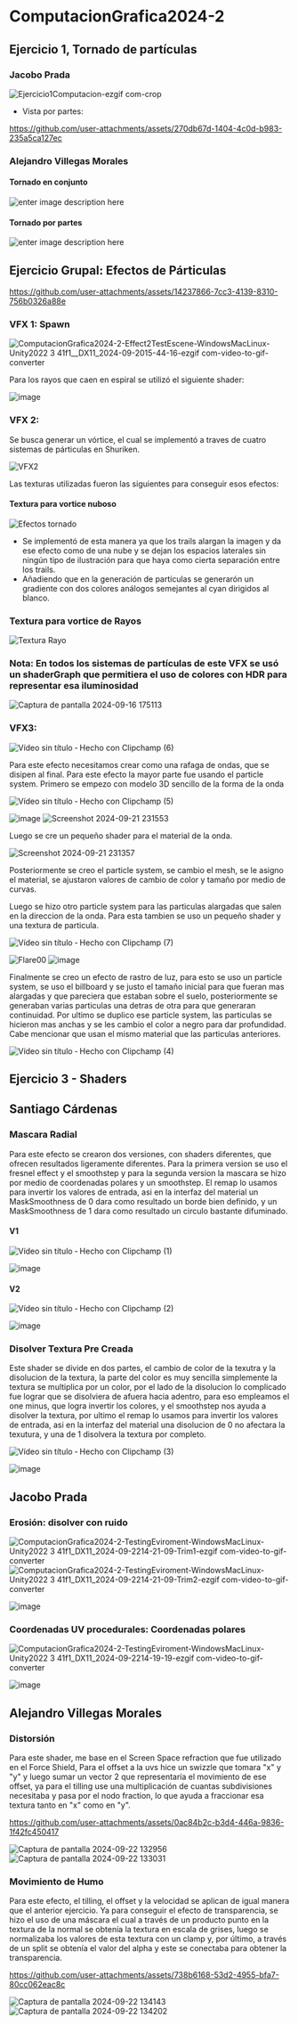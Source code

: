 # ComputacionGrafica2024-2
## Ejercicio 1, Tornado de partículas
### Jacobo Prada
![Ejercicio1Computacion-ezgif com-crop](https://github.com/user-attachments/assets/a5f8291a-c244-40b2-b5d8-a98472841acf)

  - Vista por partes:
    

https://github.com/user-attachments/assets/270db67d-1404-4c0d-b983-235a5ca127ec

### Alejandro Villegas Morales
#### Tornado en conjunto
![enter image description here](https://file.garden/ZllYcqgh4hF11eox/ComputacionGrafica/Tornado.gif)
#### Tornado por partes
![enter image description here](https://file.garden/ZllYcqgh4hF11eox/ComputacionGrafica/TornadoSeparado.gif)

## Ejercicio Grupal: Efectos de Párticulas



https://github.com/user-attachments/assets/14237866-7cc3-4139-8310-756b0326a88e

### VFX 1: Spawn

![ComputacionGrafica2024-2-Effect2TestEscene-WindowsMacLinux-Unity2022 3 41f1__DX11_2024-09-2015-44-16-ezgif com-video-to-gif-converter](https://github.com/user-attachments/assets/30dfc80d-fbb6-4457-b6ba-8fa842c8f11d)

Para los rayos que caen en espiral se utilizó el siguiente shader:

![image](https://github.com/user-attachments/assets/671ed6ff-6fd9-4421-a6ce-e97d475d48b0)



### VFX 2:
Se busca generar un vórtice, el cual se implementó a traves de cuatro sistemas de párticulas en Shuriken.

![VFX2](https://github.com/user-attachments/assets/8772f9c6-ec65-4b3d-bc69-c4280b2287d7)

Las texturas utilizadas fueron las siguientes para conseguir esos efectos:

#### Textura para vortice nuboso
![Efectos tornado](https://github.com/user-attachments/assets/066baa5f-ab51-4eb3-a391-dba8824d09b8)

- Se implementó de esta manera ya que los trails alargan la imagen y da ese efecto como de una nube y se dejan los espacios laterales sin ningún tipo de ilustración para que haya como cierta separación entre los trails.
- Añadiendo que en la generación de partículas se generarón un gradiente con dos colores análogos semejantes al cyan dirigidos al blanco.

### Textura para vortice de Rayos

![Textura Rayo](https://github.com/user-attachments/assets/253babd0-60b6-4b94-bbff-46ec8a7fea15)

### Nota: En todos los sistemas de partículas de este VFX se usó un shaderGraph que permitiera el uso de colores con HDR para representar esa iluminosidad

![Captura de pantalla 2024-09-16 175113](https://github.com/user-attachments/assets/33d82dc7-ceaa-4ac7-81b4-4e6eb964384a)


### VFX3:
![Vídeo sin título ‐ Hecho con Clipchamp (6)](https://github.com/user-attachments/assets/321da79a-6f44-48a5-a8d6-09985a3d352d)


Para este efecto necesitamos crear como una rafaga de ondas, que se disipen al final. Para este efecto la mayor parte fue usando el particle system. Primero se empezo con modelo 3D sencillo de la forma de la onda


![Vídeo sin título ‐ Hecho con Clipchamp (5)](https://github.com/user-attachments/assets/81dee4be-5161-4f81-b67b-3feeb3cbb03b)

![image](https://github.com/user-attachments/assets/7bfc6b8c-c28e-4a18-bad3-f656c9240593)
![Screenshot 2024-09-21 231553](https://github.com/user-attachments/assets/cff0c68d-3c33-4763-a2d6-6a99ff2083ab)

Luego se cre un pequeño shader para el material de la onda.

![Screenshot 2024-09-21 231357](https://github.com/user-attachments/assets/d1eabd02-abc9-4f64-a51e-5fe0ccc1d2bd)

Posteriormente se creo el particle system, se cambio el mesh, se le asigno el material, se ajustaron valores de cambio de color y tamaño por medio de curvas.

Luego se hizo otro particle system para las particulas alargadas que salen en la direccion de la onda. Para esta tambien se uso un pequeño shader y una textura de particula. 

![Vídeo sin título ‐ Hecho con Clipchamp (7)](https://github.com/user-attachments/assets/cc3bcd16-1cc2-403b-8c2a-122d8ab074fe)


![Flare00](https://github.com/user-attachments/assets/5a1a6ea9-f5c2-41e0-a6e5-9691a9030f0f)
![image](https://github.com/user-attachments/assets/bdb5773b-83a2-4161-bb69-886a4dbe497a)


Finalmente se creo un efecto de rastro de luz, para esto se uso un particle system, se uso el billboard y se justo el tamaño inicial para que fueran mas alargadas y que pareciera que estaban sobre el suelo, posteriormente se generaban varias particulas una detras de otra para que generaran continuidad. Por ultimo se duplico ese particle system, las particulas se hicieron mas anchas y se les cambio el color a negro para dar profundidad. Cabe mencionar que usan el mismo material que las particulas anteriores.

![Vídeo sin título ‐ Hecho con Clipchamp (4)](https://github.com/user-attachments/assets/6eb38a4f-8270-4433-bebd-d250fda95789)



## Ejercicio 3 - Shaders

## Santiago Cárdenas
### Mascara Radial
Para este efecto se crearon dos versiones, con shaders diferentes, que ofrecen resultados ligeramente diferentes. Para la primera version se uso el fresnel effect y el smoothstep y para la segunda version la mascara se hizo por medio de coordenadas polares y un smoothstep. El remap lo usamos para invertir los valores de entrada, asi en la interfaz del material un MaskSmoothness de 0 dara como resultado un borde bien definido, y un MaskSmoothness de 1 dara como resultado un circulo bastante difuminado.

#### V1
![Vídeo sin título ‐ Hecho con Clipchamp (1)](https://github.com/user-attachments/assets/210d7883-9c98-481d-84c1-50c12a4104f2)

![image](https://github.com/user-attachments/assets/796858a3-bc8a-4340-9069-7a2ec1a0bdee)


#### V2
![Vídeo sin título ‐ Hecho con Clipchamp (2)](https://github.com/user-attachments/assets/65087ef0-262b-440c-be47-4bbecd8273aa)

![image](https://github.com/user-attachments/assets/62af97de-0e0d-41a4-b907-71bd10db5ce2)



### Disolver Textura Pre Creada
Este shader se  divide en dos partes, el cambio de color de la texutra y la disolucion de la textura, la parte del color es muy sencilla simplemente la textura se multiplica por un color, por el lado de la disolucion lo complicado fue lograr que se disolviera de afuera hacia adentro, para eso empleamos el one minus, que logra invertir los colores, y el smoothstep nos ayuda a disolver la textura, por ultimo el remap lo usamos para invertir los valores de entrada, asi en la interfaz del material una disolucion de 0 no afectara la texutura, y una de 1 disolvera la textura por completo.


![Vídeo sin título ‐ Hecho con Clipchamp (3)](https://github.com/user-attachments/assets/3710bb81-78f2-4101-8a93-a895a9369645)

![image](https://github.com/user-attachments/assets/f512b61b-4172-455a-bb55-da8c10f8903b)

## Jacobo Prada
### Erosión: disolver con ruido

![ComputacionGrafica2024-2-TestingEviroment-WindowsMacLinux-Unity2022 3 41f1_DX11_2024-09-2214-21-09-Trim1-ezgif com-video-to-gif-converter](https://github.com/user-attachments/assets/253a5657-1b38-4c01-bbb9-7feb3091576b)
![ComputacionGrafica2024-2-TestingEviroment-WindowsMacLinux-Unity2022 3 41f1_DX11_2024-09-2214-21-09-Trim2-ezgif com-video-to-gif-converter](https://github.com/user-attachments/assets/43a66749-860b-4e29-8ecb-2d3b193c5a08)


![image](https://github.com/user-attachments/assets/fa6242f4-5ec2-4f77-a2db-8e0668c886b5)


### Coordenadas UV procedurales: Coordenadas polares

![ComputacionGrafica2024-2-TestingEviroment-WindowsMacLinux-Unity2022 3 41f1_DX11_2024-09-2214-19-19-ezgif com-video-to-gif-converter](https://github.com/user-attachments/assets/1a9f0cdb-4ad9-48c0-87f3-39282ea3589a)


![image](https://github.com/user-attachments/assets/4848d276-f3da-426a-9d00-8bffaa0e0a04)



## Alejandro Villegas Morales
### Distorsión 
Para este shader, me base en el Screen Space refraction que fue utilizado en el Force Shield, Para el offset a la uvs hice un swizzle que tomara "x" y "y" y luego sumar un vector 2 que representaría el movimiento de ese offset, ya para el tilling use una multiplicación de cuantas subdivisiones necesitaba y pasa por el nodo fraction, lo que ayuda a fraccionar esa textura tanto en "x" como en "y".

https://github.com/user-attachments/assets/0ac84b2c-b3d4-446a-9836-1f42fc450417

![Captura de pantalla 2024-09-22 132956](https://github.com/user-attachments/assets/4a918c42-1e03-40ce-91fc-436881fd40c2)
![Captura de pantalla 2024-09-22 133031](https://github.com/user-attachments/assets/dac8eb25-1639-4d9d-a5b8-57a411dba3b3)

### Movimiento de Humo
Para este efecto, el tilling, el offset y la velocidad se aplican de igual manera que el anterior ejercicio. Ya para conseguir el efecto de transparencia, se hizo el uso de una máscara el cual a través de un producto punto en la textura de la normal se obtenía la textura en escala de grises, luego se normalizaba los valores de esta textura con un clamp y, por último, a través de un split se obtenía el valor del alpha y este se conectaba para obtener la transparencia.

https://github.com/user-attachments/assets/738b6168-53d2-4955-bfa7-80cc062eac8c

![Captura de pantalla 2024-09-22 134143](https://github.com/user-attachments/assets/27d17fd8-080c-45c5-baf3-724b04e2e682)
![Captura de pantalla 2024-09-22 134202](https://github.com/user-attachments/assets/7ec076a1-b722-4915-9555-409014d6f4b2)


